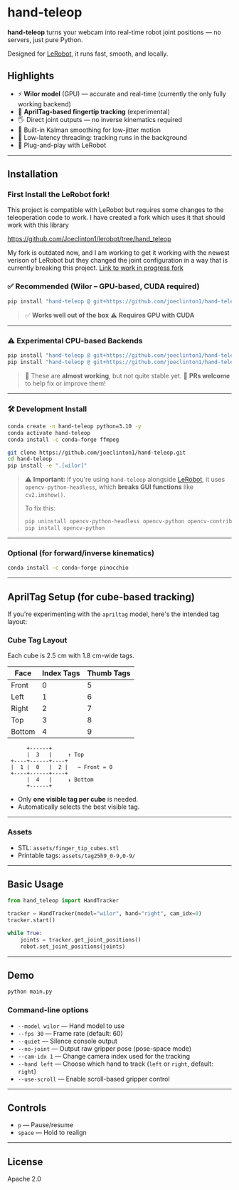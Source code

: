 # hand-teleop

**hand-teleop** turns your webcam into real-time robot joint positions — no servers, just pure Python.

Designed for [LeRobot](https://github.com/huggingface/lerobot), it runs fast, smooth, and locally.

## Highlights

* ⚡ **Wilor model** (GPU) — accurate and real-time (currently the only fully working backend)
* 🧩 **AprilTag-based fingertip tracking** (experimental)
* 🖐️ Direct joint outputs — no inverse kinematics required
* 🔄 Built-in Kalman smoothing for low-jitter motion
* 🧵 Low-latency threading: tracking runs in the background
* 🧩 Plug-and-play with LeRobot

---

## Installation

### First Install the LeRobot fork!

This project is compatible with LeRobot but requires some changes to the teleoperation code to work. I have created a fork which uses it that should work with this library

https://github.com/Joeclinton1/lerobot/tree/hand_teleop

My fork is outdated now, and I am working to get it working with the newest verison of LeRobot but they changed the joint configuration in a way that is currently breaking this project. [Link to work in progress fork](https://github.com/Joeclinton1/lerobot/tree/hand_teleop_new)

### ✅ Recommended (Wilor – GPU-based, CUDA required)

```bash
pip install "hand-teleop @ git+https://github.com/joeclinton1/hand-teleop.git#egg=hand-teleop[wilor]"
```

> ✅ **Works well out of the box**
> ⚠️ **Requires GPU with CUDA**

---

### ⚠️ Experimental CPU-based Backends

```bash
pip install "hand-teleop @ git+https://github.com/joeclinton1/hand-teleop.git#egg=hand-teleop[mediapipe]"
pip install "hand-teleop @ git+https://github.com/joeclinton1/hand-teleop.git#egg=hand-teleop[apriltag]"
```

> 🧪 These are **almost working**, but not quite stable yet.
> 🙏 **PRs welcome** to help fix or improve them!

---

### 🛠 Development Install

```bash
conda create -n hand-teleop python=3.10 -y
conda activate hand-teleop
conda install -c conda-forge ffmpeg

git clone https://github.com/joeclinton1/hand-teleop.git
cd hand-teleop
pip install -e ".[wilor]"
```

> ⚠️ **Important:** If you're using `hand-teleop` alongside [LeRobot](https://github.com/huggingface/lerobot), it uses `opencv-python-headless`, which **breaks GUI functions** like `cv2.imshow()`.
>
> To fix this:
>
> ```bash
> pip uninstall opencv-python-headless opencv-python opencv-contrib-python
> pip install opencv-python
> ```
---

### Optional (for forward/inverse kinematics)

```bash
conda install -c conda-forge pinocchio
```

---

## AprilTag Setup (for cube-based tracking)

If you're experimenting with the `apriltag` model, here's the intended tag layout:

### Cube Tag Layout

Each cube is 2.5 cm with 1.8 cm-wide tags.

| Face   | Index Tags | Thumb Tags |
| ------ | ---------- | ---------- |
| Front  | 0          | 5          |
| Left   | 1          | 6          |
| Right  | 2          | 7          |
| Top    | 3          | 8          |
| Bottom | 4          | 9          |

```
      +------+       
      |  3   |     ↑ Top
 +----+------+----+
 |  1 |  0   |  2 |   → Front = 0
 +----+------+----+
      |  4   |     ↓ Bottom
      +------+
```

* Only **one visible tag per cube** is needed.
* Automatically selects the best visible tag.

---

### Assets

* STL: `assets/finger_tip_cubes.stl`
* Printable tags: `assets/tag25h9_0-9,0-9/`

---

## Basic Usage

```python
from hand_teleop import HandTracker

tracker = HandTracker(model="wilor", hand="right", cam_idx=0)
tracker.start()

while True:
    joints = tracker.get_joint_positions()
    robot.set_joint_positions(joints)
```

---

## Demo

```bash
python main.py
````

### Command-line options

* `--model wilor` — Hand model to use
* `--fps 30` — Frame rate (default: 60)
* `--quiet` — Silence console output
* `--no-joint` — Output raw gripper pose (pose-space mode)
* `--cam-idx 1` — Change camera index used for the tracking
* `--hand left` — Choose which hand to track (`left` or `right`, default: `right`)
* `--use-scroll` — Enable scroll-based gripper control

---

## Controls

* `p` — Pause/resume
* `space` — Hold to realign

---

## License

Apache 2.0